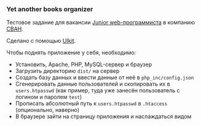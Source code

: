 ### Yet another books organizer

Тестовое задание для вакансии [Junior web-программиста](https://perm.hh.ru/vacancy/31797320) в компанию [СВАН](http://swan-it.ru).

Сделано с помощью [UIkit](https://getuikit.com).

Чтобы поднять приложение у себя, необходимо:

* Установить, Apache, PHP, MySQL-сервер и браузер
* Загрузить директорию `dist/` на сервер
* Создать базу данных и ввести данные от неё в `php_inc/config.json`
* Сгенерировать данные пользователей и скопировать их в `users.htpasswd` (как пример, туда уже занесён пользователь с логином и паролем `test`)
* Прописать абсолютный путь к `users.htpasswd` в `.htaccess` (опционально, наверно)
* В браузере зайти на страницу приложения и наслаждаться видом
